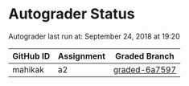 # Autograder Status
Autograder last run at: September 24, 2018 at 19:20

| GitHub ID | Assignment | Graded Branch |
|-----------|------------|---------------|
| mahikak | a2 | [graded-6a7597](https://github.com/Fall2018COMP401-001/a2-mahikak/tree/graded-6a7597) | 
